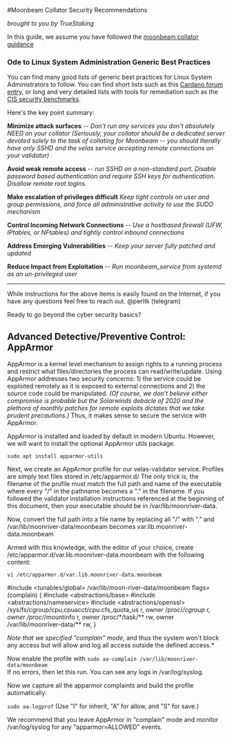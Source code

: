 #Moonbeam Collator Security Recommendations

*brought to you by TrueStaking*

In this guide, we assume you have followed the [moonbeam collator guidance](https://docs.moonbeam.network/node-operators/networks/collator/)

### Ode to Linux System Administration Generic Best Practices
You can find many good lists of generic best practices for Linux System Administrators to follow.  You can find short lists such as this [Cardano forum entry](https://forum.cardano.org/t/back-to-basics-security-measures-every-cardano-stake-pool-operators-should-know-and-implement/38166), or long and very detailed lists with tools for remediation such as the [CIS security benchmarks](https://ubuntu.com/blog/cis-hardened-ubuntu-cyber-attack-and-malware-prevention-for-mission-critical-systems).  

Here's the key point summary:    

**Minimize attack surfaces** -- *Don't run any services you don't absolutely NEED on your collator (Seriously, your collator should be a dedicated server devoted solely to the task of collating for Moonbeam -- you should literally have only SSHD and the velas service accepting remote connections on your validator)*    

**Avoid weak remote access** -- *run SSHD on a non-standard port. Disable password based authentication and require SSH keys for authentication. Disallow remote root logins.*

**Make escalation of privileges difficult** *Keep tight controls on user and group permissions, and force all administrative activity to use the SUDO mechanism*
  
**Control Incoming Network Connections** -- *Use a hostbased firewall (UFW, IPtables, or NFtables) and tightly control inbound connections*
  
**Address Emerging Vulnerabilities** -- *Keep your server fully patched and updated*
  
**Reduce Impact from Exploitation** -- *Run moonbeam_service from systemd as an un-privileged user*

-----------------------------------------

While instructions for the above items is easily found on the Internet, if you have any questions feel free to reach out.
@perltk (telegram)
 
Ready to go beyond the cyber security basics? 
  
## Advanced Detective/Preventive Control:  AppArmor  

AppArmor is a kernel level mechanism to assign rights to a running process and restrict what files/directories the process can read/write/update.  Using AppArmor addresses two security concerns: 1) the service could be exploited remotely as it is exposed to external connections and 2) the source code could be manipulated. *(Of course, we don't believe either compromise is probable but the Solarwinds debacle of 2020 and the plethora of monthly patches for remote exploits dictates that we take prudent precautions.)*  Thus, it makes sense to secure the service with AppArmor.  

AppArmor is installed and loaded by default in modern Ubuntu. However, we will want to install the optional AppArmor utils package.  

`sudo apt install apparmor-utils`

Next, we create an AppArmor profile for our velas-validator service.  Profiles are simply text files stored in /etc/apparmor.d/ The only trick is, the filename of the profile must match the full path and name of the executable where every "/" in the pathname becomes a "." in the filename.  If you followed the validator installation instructions referenced at the beginning of this document, then your executable should be in /var/lib/moonriver-data. 

Now, convert the full path into a file name by replacing all "/" with "." and  /var/lib/moonriver-data/moonbeam becomes var.lib.moonriver-data.moonbeam  
  
Armed with this knowledge, with the editor of your choice, create /etc/apparmor.d/var.lib.moonriver-data.moonbeam with the following content:  

`vi /etc/apparmor.d/var.lib.moonriver-data.moonbeam`

#include <tunables/global>
/var/lib/moon-river-data/moonbeam flags=(complain) {
#include <abstractions/base>
#include <abstractions/nameservice>
#include <abstractions/openssl>
/sys/fs/cgroup/cpu,cpuacct/cpu.cfs_quota_us r,
owner /proc/*/cgroup r,
owner /proc/*/mountinfo r,
owner /proc/*/task/** rw,
owner /var/lib/moonriver-data/** rw,
}

*Note that we specified "complain" mode*, and thus the system won't block any access but will allow and log all access outside the defined access.* 

Now enable the profile with `sudo aa-complain /var/lib/moonriver-data/moonbeam`  
If no errors, then let this run.  You can see any logs in /var/log/syslog.  

Now we capture all the apparmor complaints and build the profile automatically:   

`sudo aa-logprof`   (Use "I" for inherit, "A" for allow, and "S" for save.)

We recommend that you leave AppArmor in "complain" mode and monitor /var/log/syslog for any "apparmor=ALLOWED" events. 

